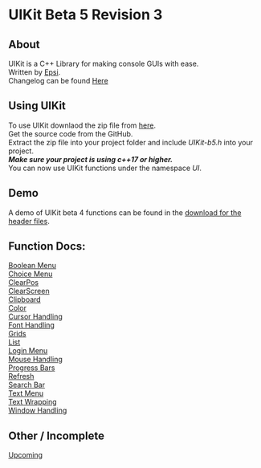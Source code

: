 # UIKit Beta 5 Revision 3

## About
UIKit is a C++ Library for making console GUIs with ease.<br>
Written by [Epsi](https://twitter.com/EpsilonRho).<br>
Changelog can be found [Here](CHANGELOG)<br>

## Using UIKit
To use UIKit downlaod the zip file from [here](https://github.com/EpsiRho/UIKit/releases/tag/b-4.4).<br>
Get the source code from the GitHub.<br>
Extract the zip file into your project folder and include *UIKit-b5.h* into your project.<br>
***Make sure your project is using c++17 or higher.***<br>
You can now use UIKit functions under the namespace *UI*.

## Demo
A demo of UIKit beta 4 functions can be found in the [download for the header files](https://github.com/EpsiRho/UIKit/releases/tag/b-4.4).<br>

## Function Docs:
[Boolean Menu](BoolMenu)<br>
[Choice Menu](ChoiceMenu)<br>
[ClearPos](ClearPos)<br>
[ClearScreen](ClearScreen)<br>
[Clipboard](Clipboard)<br>
[Color](ColorText)<br>
[Cursor Handling](Cursor)<br>
[Font Handling](Font)<br>
[Grids](Grid)<br>
[List](List)<br>
[Login Menu](LoginMenu)<br>
[Mouse Handling](Mouse)<br>
[Progress Bars](Progress)<br>
[Refresh](refresh)<br>
[Search Bar](Search)<br>
[Text Menu](TextMenu)<br>
[Text Wrapping](TextWrap)<br>
[Window Handling](Window)<br>

## Other / Incomplete
[Upcoming](Upcoming)<br>